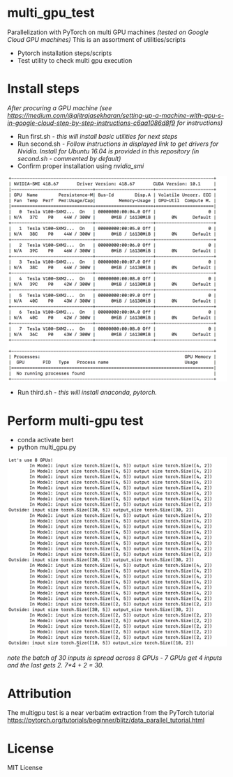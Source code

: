 # multi_gpu_test
Parallelization with PyTorch on multi GPU machines _(tested on Google Cloud GPU machines)_ 
This is an assortment of utilities/scripts 
 * Pytorch installation steps/scripts 
 * Test utility to check multi gpu execution

# Install steps
_After procuring a GPU machine (see https://medium.com/@ajitrajasekharan/setting-up-a-machine-with-gpu-s-in-google-cloud-step-by-step-instructions-c6aa1086d8f9 for instructions)_
* Run first.sh - _this will install basic utilities for next steps_
* Run second.sh - _Follow instructions in displayed link  to get drivers for Nvidia. Install for Ubuntu 16.04 is provided in this repository (in second.sh - commented by default)_
* Confirm proper installation using _nvidia_smi_

![nvidia_smi command output](install.png)


* Run third.sh - _this will install anaconda, pytorch._

# Perform multi-gpu test
* conda activate bert
* python multi_gpu.py

![Output of multi_gpu.py](multi_gpu.png)

_note the batch of 30 inputs is spread across 8 GPUs - 7 GPUs get 4 inputs and the last gets 2.  7*4 + 2 = 30._

# Attribution
 The multigpu test is a near verbatim extraction from the PyTorch tutorial https://pytorch.org/tutorials/beginner/blitz/data_parallel_tutorial.html 
 
# License

MIT License
